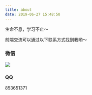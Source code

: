 ```yaml
---
title: about
date: 2019-06-27 15:48:50
---
```




生命不息，学习不止～

前端交流可以通过以下联系方式找到我哟～

### 微信

![](../img/about/wechat.jpeg)

### QQ

853651371